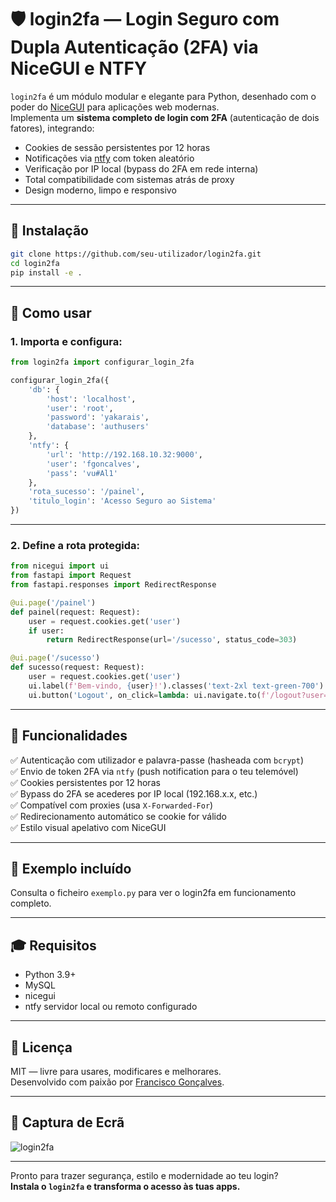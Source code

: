 # 🛡️ login2fa — Login Seguro com Dupla Autenticação (2FA) via NiceGUI e NTFY

`login2fa` é um módulo modular e elegante para Python, desenhado com o poder do [NiceGUI](https://nicegui.io/) para aplicações web modernas.  
Implementa um **sistema completo de login com 2FA** (autenticação de dois fatores), integrando:
- Cookies de sessão persistentes por 12 horas
- Notificações via [ntfy](https://ntfy.sh) com token aleatório
- Verificação por IP local (bypass do 2FA em rede interna)
- Total compatibilidade com sistemas atrás de proxy
- Design moderno, limpo e responsivo

---

## 🚀 Instalação

```bash
git clone https://github.com/seu-utilizador/login2fa.git
cd login2fa
pip install -e .
```

---

## 🧩 Como usar

### 1. Importa e configura:

```python
from login2fa import configurar_login_2fa

configurar_login_2fa({
    'db': {
        'host': 'localhost',
        'user': 'root',
        'password': 'yakarais',
        'database': 'authusers'
    },
    'ntfy': {
        'url': 'http://192.168.10.32:9000',
        'user': 'fgoncalves',
        'pass': 'vu#Al1'
    },
    'rota_sucesso': '/painel',
    'titulo_login': 'Acesso Seguro ao Sistema'
})
```

---

### 2. Define a rota protegida:

```python
from nicegui import ui
from fastapi import Request
from fastapi.responses import RedirectResponse

@ui.page('/painel')
def painel(request: Request):
    user = request.cookies.get('user')
    if user:
        return RedirectResponse(url='/sucesso', status_code=303)

@ui.page('/sucesso')
def sucesso(request: Request):
    user = request.cookies.get('user')
    ui.label(f'Bem-vindo, {user}!').classes('text-2xl text-green-700')
    ui.button('Logout', on_click=lambda: ui.navigate.to(f'/logout?user={user}')).classes('mt-4')
```

---

## 🔐 Funcionalidades

✅ Autenticação com utilizador e palavra-passe (hasheada com `bcrypt`)  
✅ Envio de token 2FA via `ntfy` (push notification para o teu telemóvel)  
✅ Cookies persistentes por 12 horas  
✅ Bypass do 2FA se acederes por IP local (192.168.x.x, etc.)  
✅ Compatível com proxies (usa `X-Forwarded-For`)  
✅ Redirecionamento automático se cookie for válido  
✅ Estilo visual apelativo com NiceGUI

---

## 🧪 Exemplo incluído

Consulta o ficheiro `exemplo.py` para ver o login2fa em funcionamento completo.

---

## 🎓 Requisitos

- Python 3.9+
- MySQL
- nicegui
- ntfy servidor local ou remoto configurado

---

## 📜 Licença

MIT — livre para usares, modificares e melhorares.  
Desenvolvido com paixão por [Francisco Gonçalves](https://github.com/seu-utilizador).

---

## 🌟 Captura de Ecrã

![login2fa](https://github.com/fasgoncalves/login2fa/login2faassets/login2fa.png)

---

Pronto para trazer segurança, estilo e modernidade ao teu login?  
**Instala o `login2fa` e transforma o acesso às tuas apps.**
